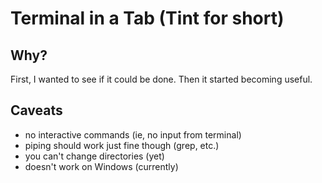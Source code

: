 # Terminal in a Tab (Tint for short)

## Why?

First, I wanted to see if it could be done.  Then it started becoming useful.

## Caveats

 - no interactive commands (ie, no input from terminal)
 - piping should work just fine though (grep, etc.)
 - you can't change directories (yet)
 - doesn't work on Windows (currently)



